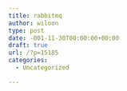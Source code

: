 ```yaml
---
title: rabbitmq
author: wiloon
type: post
date: -001-11-30T00:00:00+00:00
draft: true
url: /?p=15185
categories:
  - Uncategorized

---
```

